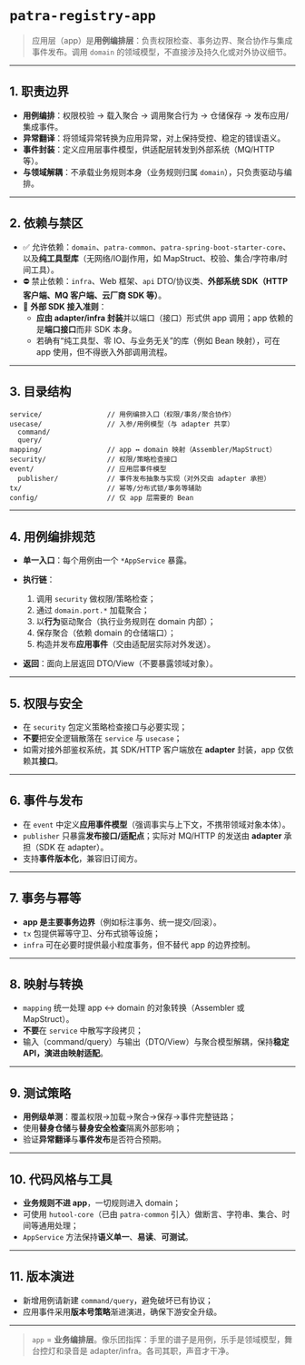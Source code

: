 # `patra-registry-app`

> 应用层（app）是**用例编排层**：负责权限检查、事务边界、聚合协作与集成事件发布。调用 `domain` 的领域模型，不直接涉及持久化或对外协议细节。

---

## 1. 职责边界

* **用例编排**：权限校验 → 载入聚合 → 调用聚合行为 → 仓储保存 → 发布应用/集成事件。
* **异常翻译**：将领域异常转换为应用异常，对上保持受控、稳定的错误语义。
* **事件封装**：定义应用层事件模型，供适配层转发到外部系统（MQ/HTTP 等）。
* **与领域解耦**：不承载业务规则本身（业务规则归属 `domain`），只负责驱动与编排。

---

## 2. 依赖与禁区

* ✅ 允许依赖：`domain`、`patra-common`、`patra-spring-boot-starter-core`、以及**纯工具型库**（无网络/IO副作用，如 MapStruct、校验、集合/字符串/时间工具）。
* ⛔ 禁止依赖：`infra`、Web 框架、`api` DTO/协议类、**外部系统 SDK（HTTP 客户端、MQ 客户端、云厂商 SDK 等）**。
* 📌 **外部 SDK 接入准则**：
    * **应由 adapter/infra 封装**并以端口（接口）形式供 app 调用；app 依赖的是**端口接口**而非 SDK 本身。
    * 若确有“纯工具型、零 IO、与业务无关”的库（例如 Bean 映射），可在 app 使用，但不得嵌入外部调用流程。

---

## 3. 目录结构

```
service/                // 用例编排入口（权限/事务/聚合协作）
usecase/                // 入参/用例模型（与 adapter 共享）
  command/
  query/
mapping/                // app ↔ domain 映射（Assembler/MapStruct）
security/               // 权限/策略检查接口
event/                  // 应用层事件模型
  publisher/            // 事件发布抽象与实现（对外交由 adapter 承担）
tx/                     // 幂等/分布式锁/事务等辅助
config/                 // 仅 app 层需要的 Bean
```

---

## 4. 用例编排规范

* **单一入口**：每个用例由一个 `*AppService` 暴露。
* **执行链**：

    1. 调用 `security` 做权限/策略检查；
    2. 通过 `domain.port.*` 加载聚合；
    3. 以**行为**驱动聚合（执行业务规则在 domain 内部）；
    4. 保存聚合（依赖 domain 的仓储端口）；
    5. 构造并发布**应用事件**（交由适配层实际对外发送）。
* **返回**：面向上层返回 DTO/View（不要暴露领域对象）。

---

## 5. 权限与安全

* 在 `security` 包定义策略检查接口与必要实现；
* **不要**把安全逻辑散落在 `service` 与 `usecase`；
* 如需对接外部鉴权系统，其 SDK/HTTP 客户端放在 **adapter** 封装，app 仅依赖其**接口**。

---

## 6. 事件与发布

* 在 `event` 中定义**应用事件模型**（强调事实与上下文，不携带领域对象本体）。
* `publisher` 只暴露**发布接口/适配点**；实际对 MQ/HTTP 的发送由 **adapter** 承担（SDK 在 adapter）。
* 支持**事件版本化**，兼容旧订阅方。

---

## 7. 事务与幂等

* **app 是主要事务边界**（例如标注事务、统一提交/回滚）。
* `tx` 包提供幂等守卫、分布式锁等设施；
* `infra` 可在必要时提供最小粒度事务，但不替代 app 的边界控制。

---

## 8. 映射与转换

* `mapping` 统一处理 app ↔ domain 的对象转换（Assembler 或 MapStruct）。
* **不要**在 `service` 中散写字段拷贝；
* 输入（command/query）与输出（DTO/View）与聚合模型解耦，保持**稳定 API，演进由映射适配**。

---

## 9. 测试策略

* **用例级单测**：覆盖权限→加载→聚合→保存→事件完整链路；
* 使用**替身仓储**与**替身安全检查**隔离外部影响；
* 验证**异常翻译**与**事件发布**是否符合预期。

---

## 10. 代码风格与工具

* **业务规则不进 app**，一切规则进入 domain；
* 可使用 `hutool-core`（已由 `patra-common` 引入）做断言、字符串、集合、时间等通用处理；
* `AppService` 方法保持**语义单一**、**易读**、**可测试**。

---

## 11. 版本演进

* 新增用例请新建 `command/query`，避免破坏已有协议；
* 应用事件采用**版本号策略**渐进演进，确保下游安全升级。

---

> `app` = **业务编排层**。像乐团指挥：手里的谱子是用例，乐手是领域模型，舞台控灯和录音是 adapter/infra。各司其职，声音才干净。
